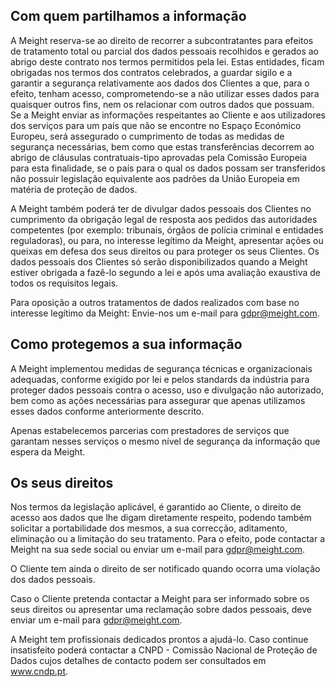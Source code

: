 ## Com quem partilhamos a informação
A Meight reserva-se ao direito de recorrer a subcontratantes para efeitos de tratamento total ou parcial dos dados pessoais recolhidos e gerados ao abrigo deste contrato nos termos permitidos pela lei. Estas entidades, ficam obrigadas nos termos dos contratos celebrados, a guardar sigilo e a garantir a segurança relativamente aos dados dos Clientes a que, para o efeito, tenham acesso, comprometendo-se a não utilizar esses dados para quaisquer outros fins, nem os relacionar com outros dados que possuam. Se a Meight enviar as informações respeitantes ao Cliente e aos utilizadores dos serviços para um país que não se encontre no Espaço Económico Europeu, será assegurado o cumprimento de todas as medidas de segurança necessárias, bem como que estas transferências decorrem ao abrigo de cláusulas contratuais-tipo aprovadas pela Comissão Europeia para esta finalidade, se o país para o qual os dados possam ser transferidos não possuir legislação equivalente aos padrões da União Europeia em matéria de proteção de dados.

A Meight também poderá ter de divulgar dados pessoais dos Clientes no cumprimento da obrigação legal de resposta aos pedidos das autoridades competentes (por exemplo: tribunais, órgãos de polícia criminal e entidades reguladoras), ou para, no interesse legítimo da Meight, apresentar ações ou queixas em defesa dos seus direitos ou para proteger os seus Clientes. Os dados pessoais dos Clientes só serão disponibilizados quando a Meight estiver obrigada a fazê-lo segundo a lei e após uma avaliação exaustiva de todos os requisitos legais.

Para oposição a outros tratamentos de dados realizados com base no interesse legítimo da Meight: Envie-nos um e-mail para gdpr@meight.com.


## Como protegemos a sua informação 

A Meight implementou medidas de segurança técnicas e organizacionais adequadas, conforme exigido por lei e pelos standards da indústria para proteger dados pessoais contra o acesso, uso e divulgação não autorizado, bem como as ações necessárias para assegurar que apenas utilizamos esses dados conforme anteriormente descrito.

Apenas estabelecemos parcerias com prestadores de serviços que garantam nesses serviços o mesmo nível de segurança da informação que espera da Meight.


## Os seus direitos 

Nos termos da legislação aplicável, é garantido ao Cliente, o direito de acesso aos dados que lhe digam diretamente respeito, podendo também solicitar a portabilidade dos mesmos, a sua correcção, aditamento, eliminação ou a limitação do seu tratamento. Para o efeito, pode contactar a Meight na sua sede social ou enviar um e-mail para gdpr@meight.com.

O Cliente tem ainda o direito de ser notificado quando ocorra uma violação dos dados pessoais.

Caso o Cliente pretenda contactar a Meight para ser informado sobre os seus direitos ou apresentar uma reclamação sobre dados pessoais, deve enviar um e-mail para gdpr@meight.com.

A Meight tem profissionais dedicados prontos a ajudá-lo. Caso continue insatisfeito poderá contactar a CNPD - Comissão Nacional de Proteção de Dados cujos detalhes de contacto podem ser consultados em www.cndp.pt.